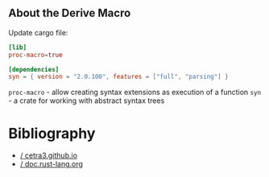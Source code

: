 ## About the Derive Macro

Update cargo file:

```toml
[lib]
proc-macro=true

[dependencies]
syn = { version = "2.0.100", features = ["full", "parsing"] }
```

`proc-macro` - allow creating syntax extensions as execution of a function
`syn` - a crate for working with abstract syntax trees

# Bibliography

- [ / cetra3.github.io](https://cetra3.github.io/blog/creating-your-own-derive-macro/)
- [ / doc.rust-lang.org](https://doc.rust-lang.org/reference/procedural-macros.html)
